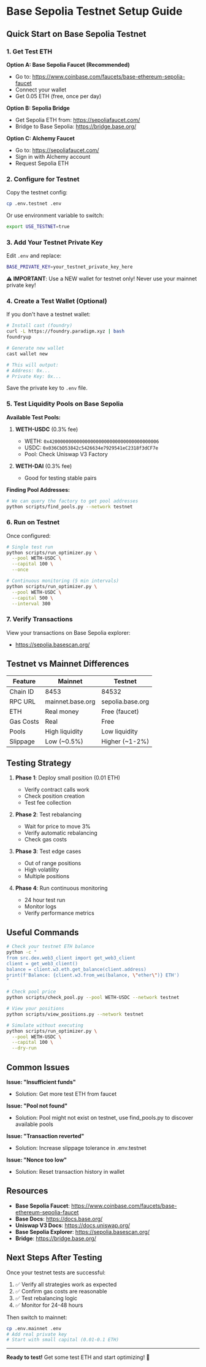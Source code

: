 # Base Sepolia Testnet Setup Guide

## Quick Start on Base Sepolia Testnet

### 1. Get Test ETH

**Option A: Base Sepolia Faucet (Recommended)**
- Go to: https://www.coinbase.com/faucets/base-ethereum-sepolia-faucet
- Connect your wallet
- Get 0.05 ETH (free, once per day)

**Option B: Sepolia Bridge**
- Get Sepolia ETH from: https://sepoliafaucet.com/
- Bridge to Base Sepolia: https://bridge.base.org/

**Option C: Alchemy Faucet**
- Go to: https://sepoliafaucet.com/
- Sign in with Alchemy account
- Request Sepolia ETH

### 2. Configure for Testnet

Copy the testnet config:
```bash
cp .env.testnet .env
```

Or use environment variable to switch:
```bash
export USE_TESTNET=true
```

### 3. Add Your Testnet Private Key

Edit `.env` and replace:
```bash
BASE_PRIVATE_KEY=your_testnet_private_key_here
```

**⚠️ IMPORTANT**: Use a NEW wallet for testnet only! Never use your mainnet private key!

### 4. Create a Test Wallet (Optional)

If you don't have a testnet wallet:
```bash
# Install cast (foundry)
curl -L https://foundry.paradigm.xyz | bash
foundryup

# Generate new wallet
cast wallet new

# This will output:
# Address: 0x...
# Private Key: 0x...
```

Save the private key to `.env` file.

### 5. Test Liquidity Pools on Base Sepolia

**Available Test Pools:**

1. **WETH-USDC** (0.3% fee)
   - WETH: `0x4200000000000000000000000000000000000006`
   - USDC: `0x036CbD53842c5426634e7929541eC2318f3dCF7e`
   - Pool: Check Uniswap V3 Factory

2. **WETH-DAI** (0.3% fee)
   - Good for testing stable pairs

**Finding Pool Addresses:**
```bash
# We can query the factory to get pool addresses
python scripts/find_pools.py --network testnet
```

### 6. Run on Testnet

Once configured:

```bash
# Single test run
python scripts/run_optimizer.py \
  --pool WETH-USDC \
  --capital 100 \
  --once

# Continuous monitoring (5 min intervals)
python scripts/run_optimizer.py \
  --pool WETH-USDC \
  --capital 500 \
  --interval 300
```

### 7. Verify Transactions

View your transactions on Base Sepolia explorer:
- https://sepolia.basescan.org/

## Testnet vs Mainnet Differences

| Feature | Mainnet | Testnet |
|---------|---------|---------|
| Chain ID | 8453 | 84532 |
| RPC URL | mainnet.base.org | sepolia.base.org |
| ETH | Real money | Free (faucet) |
| Gas Costs | Real | Free |
| Pools | High liquidity | Low liquidity |
| Slippage | Low (~0.5%) | Higher (~1-2%) |

## Testing Strategy

1. **Phase 1**: Deploy small position (0.01 ETH)
   - Verify contract calls work
   - Check position creation
   - Test fee collection

2. **Phase 2**: Test rebalancing
   - Wait for price to move 3%
   - Verify automatic rebalancing
   - Check gas costs

3. **Phase 3**: Test edge cases
   - Out of range positions
   - High volatility
   - Multiple positions

4. **Phase 4**: Run continuous monitoring
   - 24 hour test run
   - Monitor logs
   - Verify performance metrics

## Useful Commands

```bash
# Check your testnet ETH balance
python -c "
from src.dex.web3_client import get_web3_client
client = get_web3_client()
balance = client.w3.eth.get_balance(client.address)
print(f'Balance: {client.w3.from_wei(balance, \"ether\")} ETH')
"

# Check pool price
python scripts/check_pool.py --pool WETH-USDC --network testnet

# View your positions
python scripts/view_positions.py --network testnet

# Simulate without executing
python scripts/run_optimizer.py \
  --pool WETH-USDC \
  --capital 100 \
  --dry-run
```

## Common Issues

**Issue: "Insufficient funds"**
- Solution: Get more test ETH from faucet

**Issue: "Pool not found"**
- Solution: Pool might not exist on testnet, use find_pools.py to discover available pools

**Issue: "Transaction reverted"**
- Solution: Increase slippage tolerance in .env.testnet

**Issue: "Nonce too low"**
- Solution: Reset transaction history in wallet

## Resources

- **Base Sepolia Faucet**: https://www.coinbase.com/faucets/base-ethereum-sepolia-faucet
- **Base Docs**: https://docs.base.org/
- **Uniswap V3 Docs**: https://docs.uniswap.org/
- **Base Sepolia Explorer**: https://sepolia.basescan.org/
- **Bridge**: https://bridge.base.org/

## Next Steps After Testing

Once your testnet tests are successful:

1. ✅ Verify all strategies work as expected
2. ✅ Confirm gas costs are reasonable
3. ✅ Test rebalancing logic
4. ✅ Monitor for 24-48 hours

Then switch to mainnet:
```bash
cp .env.mainnet .env
# Add real private key
# Start with small capital (0.01-0.1 ETH)
```

---

**Ready to test!** Get some test ETH and start optimizing! 🚀
